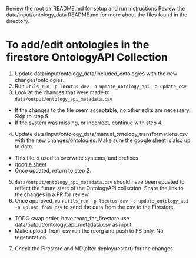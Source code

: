 Review the root dir README.md for setup and run instructions
Review the data/input/ontology_data README.md for more about the files found in the directory.

# To add/edit ontologies in the firestore OntologyAPI Collection
1. Update data/input/ontology_data/included_ontologies with the new changes/ontologies.
2. Run `utils_run -p locutus-dev -o update_ontology_api -a update_csv`
3. Look at the changes that were made to `data/output/ontology_api_metadata.csv`
- If the changes to the file seem acceptable, no other edits are necessary. Skip to step 5.
- If the system was missing, or incorrect, continue with step 4.
4. Update data/input/ontology_data/manual_ontology_transformations.csv with the new changes/ontologies. Make sure the google sheet is also up to date.
- This file is used to overwrite systems, and prefixes
- [google sheet](https://docs.google.com/spreadsheets/d/1Fq94B47ZR1Gz6p48SI9T_WGizOmyi5lYEDRZ1KpY42s/edit?gid=1963780454#gid=1963780454) 
- Once updated, return to step 2.
5. `data/output/ontology_api_metadata.csv` should have been updated to reflect the future state of the OntologyAPI collection. Share the link to the changes in a PR for review.
6. Once approved, run `utils_run -p locutus-dev -o update_ontology_api -a upload_from_csv` to send the data from the csv to the Firestore.
 - TODO swap order, have reorg_for_firestore use data/output/ontology_api_metadata.csv as input. 
 - Make upload_from_csv run the reorg and push to FS only. No regeneration.
7. Check the Firestore and MD(after deploy/restart) for the changes.
